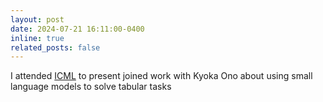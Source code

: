```yaml
---
layout: post
date: 2024-07-21 16:11:00-0400
inline: true
related_posts: false
---
```


I attended [ICML](https://icml.cc/Conferences/2024) to present joined work with Kyoka Ono about using small language models to solve tabular tasks


